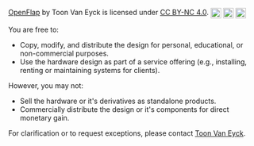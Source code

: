 [OpenFlap](https://github.com/ToonVanEyck/OpenFlap) by Toon Van Eyck is licensed under [CC BY-NC 4.0](https://creativecommons.org/licenses/by-nc/4.0/?ref=chooser-v1). 
<img src="https://mirrors.creativecommons.org/presskit/icons/cc.svg?ref=chooser-v1" alt="CC" style="height:21px;vertical-align:top;"> 
<img src="https://mirrors.creativecommons.org/presskit/icons/by.svg?ref=chooser-v1" alt="BY" style="height:21px;vertical-align:top;"> 
<img src="https://mirrors.creativecommons.org/presskit/icons/nc.svg?ref=chooser-v1" alt="NC" style="height:21px;vertical-align:top;">

You are free to:

- Copy, modify, and distribute the design for personal, educational, or non-commercial purposes.
- Use the hardware design as part of a service offering (e.g., installing, renting or maintaining systems for clients).

However, you may not:

- Sell the hardware or it's derivatives as standalone products.
- Commercially distribute the design or it's components for direct monetary gain.

For clarification or to request exceptions, please contact [Toon Van Eyck](mailto:toonvanecyk@gmail.com).